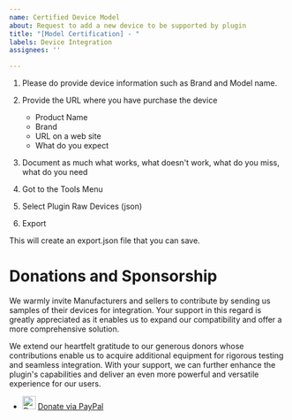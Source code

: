 ```yaml
---
name: Certified Device Model
about: Request to add a new device to be supported by plugin
title: "[Model Certification] - "
labels: Device Integration
assignees: ''

---
```


1. Please do provide device information such as Brand and Model name.
1. Provide the URL where you have purchase the device
    * Product Name
    * Brand
    * URL on a web site
    * What do you expect

1. Document as much what works, what doesn't work, what do you miss, what do you need

1. Got to the Tools Menu
1. Select Plugin Raw Devices (json)
1. Export

This will create an export.json file that you can save.


# Donations and Sponsorship

We warmly invite Manufacturers and sellers to contribute by sending us samples of their devices for integration. Your support in this regard is greatly appreciated as it enables us to expand our compatibility and offer a more comprehensive solution.

We extend our heartfelt gratitude to our generous donors whose contributions enable us to acquire additional equipment for rigorous testing and seamless integration. With your support, we can further enhance the plugin's capabilities and deliver an even more powerful and versatile experience for our users.

* <img src="https://www.pipiche.fr//pp.svg" width="24" height="24" alt="Donate via Paypal"/> <a href="https://paypal.me/pipiche">Donate via PayPal</a>
<br/>
